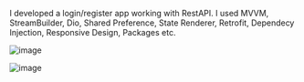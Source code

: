 
I developed a login/register app working with RestAPI. I used MVVM, StreamBuilder, Dio, Shared Preference, State Renderer, Retrofit, Dependecy Injection, Responsive Design, Packages etc.

![image](https://user-images.githubusercontent.com/89808574/216139771-ab2ee89d-79df-41e3-b109-b0199d9f8834.png)


![image](https://user-images.githubusercontent.com/89808574/216139815-829b1d48-de46-4adf-874d-92f16a574f06.png)
